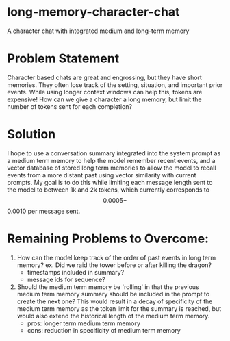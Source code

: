 # long-memory-character-chat
 A character chat with integrated medium and long-term memory

# Problem Statement
Character based chats are great and engrossing, but they have short memories.  They often lose track of the setting, situation, and important prior events.  While using longer context windows can help this, tokens are expensive!  How can we give a character a long memory, but limit the number of tokens sent for each completion?

# Solution
I hope to use a conversation summary integrated into the system prompt as a medium term memory to help the model remember recent events, and a vector database of stored long term memories to allow the model to recall events from a more distant past using vector similarity with current prompts.  My goal is to do this while limiting each message length sent to the model to between 1k and 2k tokens, which currently corresponds to $$0.0005 - $$0.0010 per message sent.

# Remaining Problems to Overcome:
1. How can the model keep track of the order of past events in long term memory?  ex. Did we raid the tower before or after killing the dragon?
   * timestamps included in summary?
   * message ids for sequence?
3. Should the medium term memory be 'rolling' in that the previous medium term memory summary should be included in the prompt to create the next one?  This would result in a decay of specificity of the medium term memory as the token limit for the summary is reached, but would also extend the historical length of the medium term memory.
   * pros: longer term medium term memory
   * cons: reduction in specificity of medium term memory
